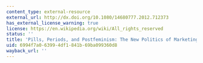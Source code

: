 ```yaml
---
content_type: external-resource
external_url: http://dx.doi.org/10.1080/14680777.2012.712373
has_external_license_warning: true
license: https://en.wikipedia.org/wiki/All_rights_reserved
status: ''
title: 'Pills, Periods, and Postfeminism: The New Politics of Marketing Birth Control'
uid: 6994f7a0-6399-4df1-841b-69ba099360d8
wayback_url: ''
---
```

